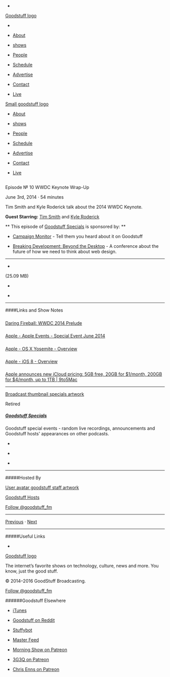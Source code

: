 

-
[Goodstuff logo](http://www.goodstuff.fm/)[](/assets/goodstuff_logo-17c1fe6f378352de5d7345f76152130b.svg)

-


-  [About](/about)

-  [shows](/shows)

-  [People](/people)

-  [Schedule](/schedule)

-  [Advertise](/advertise)

-  [Contact](/contact)

-  [Live](/live)


[Small goodstuff logo](http://www.goodstuff.fm/)[](/assets/small_goodstuff_logo-bf032e72b9ec41494f4d90905f1ad619.svg)


-  [About](/about)

-  [shows](/shows)

-  [People](/people)

-  [Schedule](/schedule)

-  [Advertise](/advertise)

-  [Contact](/contact)

-  [Live](/live)


##
Episode № 10
WWDC Keynote Wrap-Up


June 3rd, 2014
&middot;
54
minutes


Tim Smith and Kyle Roderick talk about the 2014 WWDC Keynote.


**Guest Starring:**
[Tim Smith](/people/ttimsmith) and  [Kyle Roderick](/people/kyleroderick)


**
This episode of
[Goodstuff Specials](/specials)
is sponsored by:
**


-  [Campaign Monitor](http://www.campaignmonitor.com/) - Tell them you heard about it on Goodstuff

-  [Breaking Development: Beyond the Desktop](https://bdconf.com/) - A conference about the future of how we need to think about web design.


------------------------------


-
[](https://goodstuffs3.s3.amazonaws.com/uploads/specials-10.mp3)(25.09 MB)

-
[](http://twitter.com/intent/tweet?text=Goodstuff%20Specials%20%E2%84%96%2010%20on%20@goodstuff_fm%20-%20http://goodstuff.fm/specials/10)

-
[](http://www.facebook.com/sharer/sharer.php?u=http://goodstuff.fm/specials/10)


------------------------------


####Links and Show Notes

#####
[Daring Fireball: WWDC 2014 Prelude](http://daringfireball.net/2014/06/wwdc_2014_prelude)


#####
[Apple - Apple Events - Special Event June 2014](http://www.apple.com/apple-events/june-2014/)


#####
[Apple - OS X Yosemite - Overview](http://www.apple.com/osx/preview/)


#####
[Apple - iOS 8 - Overview](http://www.apple.com/ios/ios8/)


#####
[Apple announces new iCloud pricing: 5GB free, 20GB for $1/month, 200GB for $4/month, up to 1TB | 9to5Mac](http://9to5mac.com/2014/06/02/apple-announces-new-icloud-pricing-5gb-free-20gb-for-1month-200gb-for-4month-up-to-1tb/)


------------------------------


[Broadcast thumbnail specials artwork](/specials)[](https://goodstuffs3.s3.amazonaws.com/uploads/broadcast/image/24/broadcast_thumbnail_specials_artwork.png)

Retired


##### [Goodstuff Specials](/specials)


Goodstuff special events - random live recordings, announcements and Goodstuff hosts' appearances on other podcasts.

-
[](https://itunes.apple.com/us/podcast/goodstuff-specials/id854159948?mt=2)

-
[](/specials/feed)

-
[](mailto:sponsorship+specials@goodstuff.fm?subject=%5BGoodStuff%20FM%5D%20Sponsorship%20Inquiry%20for%20Goodstuff%20Specials)


------------------------------


#####Hosted By


[User avatar goodstuff staff artwork](/people/goodstuff-hosts)[](https://goodstuffs3.s3.amazonaws.com/uploads/user/avatar/38/user_avatar_goodstuff-staff_artwork.png)

[Goodstuff Hosts](/people/goodstuff-hosts)


[Follow @goodstuff_fm](https://twitter.com/goodstuff_fm)


------------------------------


[Previous](/specials/9)
&middot;
[Next](/specials/11)


------------------------------


#####Useful Links

-
[](mailto:contact+specials@goodstuff.fm?subject=%5BGoodstuff%20FM%5D%20Feedback%20for%20Goodstuff%20Specials)


[Goodstuff logo](http://www.goodstuff.fm/)[](/assets/goodstuff_logo-17c1fe6f378352de5d7345f76152130b.svg)


The internet’s favorite shows on technology, culture, news and more. You know, just the good stuff.


&copy; 2014&ndash;2016 GoodStuff Broadcasting.

[Follow @goodstuff_fm](https://twitter.com/goodstufffm)


######Goodstuff Elsewhere

-  [iTunes](https://itunes.apple.com/us/artist/goodstuff-fm/id843385597?mt=2)

-  [Goodstuff on Reddit](https://www.reddit.com/r/Goodstuff_fm/)

-  [Stuffybot](http://stuffybot.goodstuff.fm)

-  [Master Feed](/master/feed)

-  [Morning Show on Patreon](https://www.patreon.com/morningshow)

-  [3G3Q on Patreon](https://www.patreon.com/3g3q)

-  [Chris Enns on Patreon](https://www.patreon.com/ichris)

